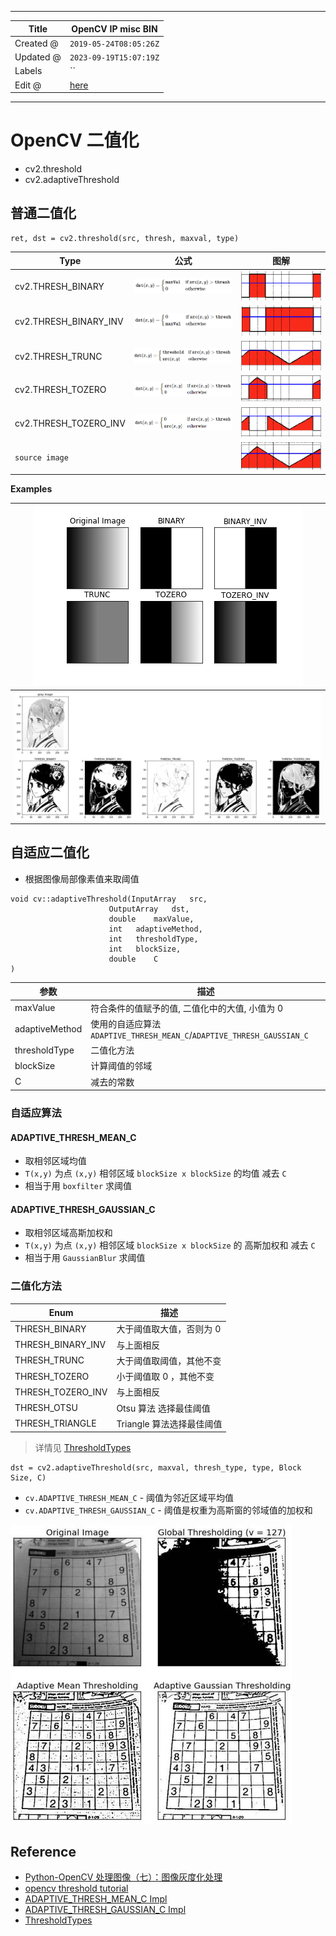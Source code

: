 -----

| Title     | OpenCV IP misc BIN                                    |
| --------- | ----------------------------------------------------- |
| Created @ | `2019-05-24T08:05:26Z`                                |
| Updated @ | `2023-09-19T15:07:19Z`                                |
| Labels    | \`\`                                                  |
| Edit @    | [here](https://github.com/junxnone/aiwiki/issues/330) |

-----

# OpenCV 二值化

  - cv2.threshold
  - cv2.adaptiveThreshold

## 普通二值化

    ret, dst = cv2.threshold(src, thresh, maxval, type)

| Type                    | 公式                                                           | 图解                                                           |
| ----------------------- | ------------------------------------------------------------ | ------------------------------------------------------------ |
| cv2.THRESH\_BINARY      | ![image](media/25c20617798020bdaaa30afc78c2a909600fad65.png) | ![image](media/7d397d9a2c7a19dbda94445ad48c802a6a6f9ca8.png) |
| cv2.THRESH\_BINARY\_INV | ![image](media/a1c5aee465c9dcc6a4cd50067c66e54926740b87.png) | ![image](media/267f8b20899fcc122afea2665a65376b348ab3a0.png) |
| cv2.THRESH\_TRUNC       | ![image](media/cd38696104ae1a137c7b3c1fdb11a3a1ba490551.png) | ![image](media/9cff909ff69f2b382e643781502e2a5744e4fa5c.png) |
| cv2.THRESH\_TOZERO      | ![image](media/26e93496b652160ce246ac386a88cafcffe0a5c4.png) | ![image](media/03125879c1bec46dccda4d394662985f55a37786.png) |
| cv2.THRESH\_TOZERO\_INV | ![image](media/1efe7e9f6c3b9345d275b634c4a8f079b164fe67.png) | ![image](media/e5dcf3297b51a97518b5df23d63a33f09c848e48.png) |
| `source image`          |                                                              | ![image](media/63de0a4de557cec88cd1dc94b0944d74926cd339.png) |

**Examples**

| ![image](media/bc74798df9903aebb66772f86f58d4e995b87645.png) |
| ------------------------------------------------------------ |
| ![image](media/bd9276bbef73487bebae0668c9fcf9d401dff832.png) |

## 自适应二值化

  - 根据图像局部像素值来取阈值

<!-- end list -->

``` 
void cv::adaptiveThreshold(InputArray   src,
                      OutputArray   dst,
                      double    maxValue,
                      int   adaptiveMethod,
                      int   thresholdType,
                      int   blockSize,
                      double    C 
)   
```

| 参数             | 描述                                                             |
| -------------- | -------------------------------------------------------------- |
| maxValue       | 符合条件的值赋予的值, 二值化中的大值, 小值为 0                                     |
| adaptiveMethod | 使用的自适应算法 `ADAPTIVE_THRESH_MEAN_C`/`ADAPTIVE_THRESH_GAUSSIAN_C` |
| thresholdType  | 二值化方法                                                          |
| blockSize      | 计算阈值的邻域                                                        |
| C              | 减去的常数                                                          |

### 自适应算法

#### ADAPTIVE\_THRESH\_MEAN\_C

  - 取相邻区域均值
  - `T(x,y)` 为点 `(x,y)` 相邻区域 `blockSize x blockSize` 的均值 减去 `C`
  - 相当于用 `boxfilter` 求阈值

<script src="https://junxnone.github.io/emgithub/embed-v2.js?target=https%3A%2F%2Fgithub.com%2Fopencv%2Fopencv%2Fblob%2F157b0e7760117a60de457a4ae874b0709edc4e53%2Fmodules%2Fimgproc%2Fsrc%2Fthresh.cpp%23L1695-L1697&style=default&type=code&showBorder=on&showLineNumbers=on&showFileMeta=on&showFullPath=on&showCopy=on"></script>

#### ADAPTIVE\_THRESH\_GAUSSIAN\_C

  - 取相邻区域高斯加权和
  - `T(x,y)` 为点 `(x,y)` 相邻区域 `blockSize x blockSize` 的 高斯加权和 减去 `C`
  - 相当于用 `GaussianBlur` 求阈值

<script src="https://junxnone.github.io/emgithub/embed-v2.js?target=https%3A%2F%2Fgithub.com%2Fopencv%2Fopencv%2Fblob%2F157b0e7760117a60de457a4ae874b0709edc4e53%2Fmodules%2Fimgproc%2Fsrc%2Fthresh.cpp%23L1698-L1705&style=default&type=code&showBorder=on&showLineNumbers=on&showFileMeta=on&showFullPath=on&showCopy=on"></script>

### 二值化方法

| Enum                | 描述                |
| ------------------- | ----------------- |
| THRESH\_BINARY      | 大于阈值取大值，否则为 0     |
| THRESH\_BINARY\_INV | 与上面相反             |
| THRESH\_TRUNC       | 大于阈值取阈值，其他不变      |
| THRESH\_TOZERO      | 小于阈值取 0 ，其他不变     |
| THRESH\_TOZERO\_INV | 与上面相反             |
| THRESH\_OTSU        | Otsu 算法 选择最佳阈值    |
| THRESH\_TRIANGLE    | Triangle 算法选择最佳阈值 |

> 详情见
> [ThresholdTypes](https://docs.opencv.org/4.x/d7/d1b/group__imgproc__misc.html#gaa9e58d2860d4afa658ef70a9b1115576)

    dst = cv2.adaptiveThreshold(src, maxval, thresh_type, type, Block Size, C)

  - `cv.ADAPTIVE_THRESH_MEAN_C` - 阈值为邻近区域平均值
  - `cv.ADAPTIVE_THRESH_GAUSSIAN_C` - 阈值是权重为高斯窗的邻域值的加权和

![image](media/f80f40442d21d72a9bdcab298d7b6cd2a34a893b.png)

## Reference

  - [Python-OpenCV
    处理图像（七）：图像灰度化处理](https://blog.csdn.net/qq_26898461/article/details/50454371)
  - [opencv threshold
    tutorial](https://docs.opencv.org/master/db/d8e/tutorial_threshold.html)
  - [ADAPTIVE\_THRESH\_MEAN\_C
    Impl](https://github.com/opencv/opencv/blob/157b0e7760117a60de457a4ae874b0709edc4e53/modules/imgproc/src/thresh.cpp#L1695-L1697)
  - [ADAPTIVE\_THRESH\_GAUSSIAN\_C
    Impl](https://github.com/opencv/opencv/blob/157b0e7760117a60de457a4ae874b0709edc4e53/modules/imgproc/src/thresh.cpp#L1698C51-L1705)
  - [ThresholdTypes](https://docs.opencv.org/4.x/d7/d1b/group__imgproc__misc.html#gaa9e58d2860d4afa658ef70a9b1115576)
